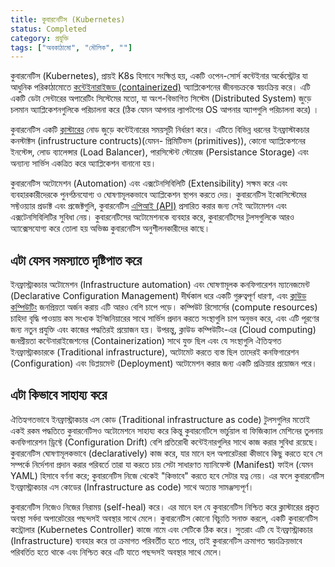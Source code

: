 ```yaml
---
title: কুবারনেটিস (Kubernetes)
status: Completed
category: প্রযুক্তি
tags: ["অবকাঠামো", "মৌলিক", ""]
---
```


কুবারনেটিস (Kubernetes), প্রায়ই K8s হিসাবে সংক্ষিপ্ত হয়, একটি ওপেন-সোর্স কন্টেইনার অর্কেস্ট্রেটর যা আধুনিক পরিকাঠামোতে [কন্টেইনারাইজড (containerized)](/bn/container/) অ্যাপ্লিকেশনের জীবনচক্রকে স্বয়ংক্রিয় করে। এটি একটি ডেটা সেন্টারের অপারেটিং সিস্টেমের মতো, যা অংশ-বিভাগিত সিস্টেম (Distributed System) জুড়ে চলমান অ্যাপ্লিকেশনগুলিকে পরিচালনা করে (ঠিক যেমন আপনার ল্যাপটপের OS আপনার অ্যাপগুলি পরিচালনা করে) ‍।

কুবারনেটিস একটি [ক্লাস্টারের](cluster.md) নোড জুড়ে কন্টেইনারের সময়সূচী নির্ধারণ করে। এটিতে বিভিন্ন ধরনের ইনফ্রাস্টাকচার কনস্টাক্টস (infrustructure contructs)(যেমন- প্রিমিটিভস (primitives)), কোনো অ্যাপ্লিকেশনের ইনস্টেন্স, লোড ব্যালেন্সার (Load Balancer), পারসিস্টেন্ট স্টোরেজ (Persistance Storage) এবং অন্যান্য সার্ভিস একত্রিত করে অ্যাপ্লিকেশন বানানো হয়।

কুবারনেটিস অটোমেশন (Automation) এবং এক্সটেনসিবিলিটি (Extensibility) সক্ষম করে এবং ব্যবহারকারীদেরকে পুনর্গঠনযোগ্য ও ঘোষণামূলকভাবে অ্যাপ্লিকেশন স্থাপন করতে দেয়। কুবারনেটিস ইকোসিস্টেমের সফ্টওয়্যার প্রডাক্ট এবং প্রজেক্টগুলি, কুবারনেটিস [এপিআই (API)](/bn/application-programming-interface/) প্রসারিত করার জন্য সেই অটোমেশন এবং এক্সটেনসিবিলিটির সুবিধা নেয়। কুবারনেটিসের অটোমেশনকে ব্যবহার করে, কুবারনেটিসের টুলসগুলিকে আরও অ্যাক্সেসযোগ্য করে তোলা হয় অভিজ্ঞ কুবারনেটিস অনুশীলনকারীদের কাছে।

## এটা যেসব সমস্যাতে দৃষ্টিপাত করে

ইনফ্রাস্ট্রাকচার অটোমেশন (Infrastructure automation) এবং ঘোষণামূলক কনফিগারেশন ম্যানেজমেন্ট (Declarative Configuration Management) দীর্ঘকাল ধরে একটি গুরুত্বপূর্ণ ধারণা, এবং [ক্লাউড কম্পিউটিং](/bn/cloud-computing/) জনপ্রিয়তা অর্জন করায় এটি আরও বেশি চাপে পড়ে। কম্পিউট রিসোর্সের (compute resources) চাহিদা বৃদ্ধি পাওয়ায় কম সংখ্যক ইন্জিনিয়ারের সাথে সার্ভিস প্রদান করতে সংস্থাগুলি চাপ অনুভব করে, এবং এটি পূরণের জন্য নতুন প্রযুক্তি এবং কাজের পদ্ধতিরই প্রয়োজন হয়। উপরন্তু, ক্লাউড কম্পিউটিং-এর (Cloud computing) জনপ্রীয়তা কন্টেনারাইজেশনের (Containerization) সাথে যুক্ত ছিল এবং যে সংস্থাগুলি ঐতিহ্যগত ইনফ্রাস্ট্রাকচারকে (Traditional infrastructure), অটোমেট করতে ব্যস্ত ছিল তাদেরই কনফিগারেশন (Configuration) এবং ডিপ্লয়মেন্ট (Deployment) অটোমেশন করার জন্য একটি প্রক্রিয়ার প্রয়োজন পরে।

## এটা কিভাবে সাহায্য করে

ঐতিহ্যগতভাবে ইনফ্রাস্ট্রাকচার এস কোড (Traditional infrastructure as code)  টুলসগুলির মতোই একই রকম পদ্ধতিতে কুবারনেটিসও অটোমেশনে সাহায্য করে কিন্তু কুবারনেটিসে ভার্চুয়াল বা ফিজিক্যাল মেশিনের তুলনায় কনফিগারেশন ড্রিফ্টে (Configuration Drift) বেশি প্রতিরোধী কন্টেইনারগুলির  সাথে কাজ করার সুবিধা রয়েছে।
কুবারনেটিস ঘোষণামূলকভাবে (declaratively) কাজ করে, যার মানে হল অপারেটররা কীভাবে কিছু করতে হবে সে সম্পর্কে নির্দেশনা প্রদান করার পরিবর্তে তারা যা করতে চায় সেটা সাধারণত ম্যানিফেস্ট (Manifest) ফাইল (যেমন YAML) হিসাবে বর্ণনা করে; কুবারনেটিস নিজে থেকেই "কিভাবে" করতে হবে সেটার যত্ন নেয়। এর ফলে কুবারনেটিস ইনফ্রাস্ট্রাকচার এস কোডের (Infrastructure as code) সাথে অত্যন্ত সামঞ্জস্যপূর্ণ।

কুবারনেটিস নিজেও নিজের নিরাময় (self-heal) করে। এর মানে হল যে কুবারনেটিস নিশ্চিত করে ক্লাস্টারের প্রকৃত অবস্থা সর্বদা অপারেটরের পছন্দসই অবস্থার সাথে মেলে। কুবারনেটিস কোনো বিচ্যুতি সনাক্ত করলে, একটি কুবারনেটিস কন্ট্রোলার (Kubernetes Controller) কাজে নামে এবং সেটিকে ঠিক করে। সুতরাং এটি যে ইনফ্রাস্ট্রাকচার (Infrastructure) ব্যবহার করে তা ক্রমাগত পরিবর্তীত হতে পারে, তাই কুবারনেটিস ক্রমাগত স্বয়ংক্রিয়ভাবে পরিবর্তিত হতে থাকে এবং নিশ্চিত করে এটি যাতে পছন্দসই অবস্থার সাথে মেলে।
